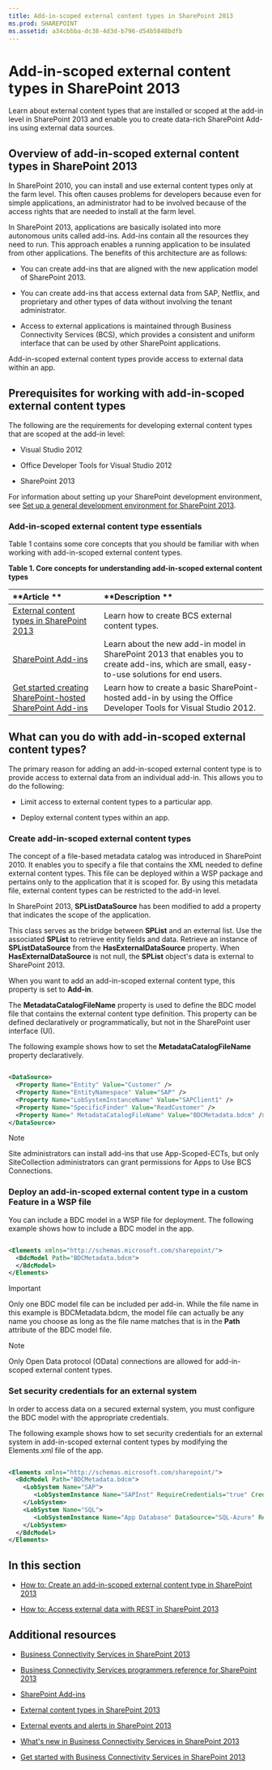 ```yaml
---
title: Add-in-scoped external content types in SharePoint 2013
ms.prod: SHAREPOINT
ms.assetid: a34cbbba-dc38-4d3d-b796-d54b5848bdfb
---
```



# Add-in-scoped external content types in SharePoint 2013
Learn about external content types that are installed or scoped at the add-in level in SharePoint 2013 and enable you to create data-rich SharePoint Add-ins using external data sources.
## Overview of add-in-scoped external content types in SharePoint 2013
<a name="Appscopedect_overview"> </a>

In SharePoint 2010, you can install and use external content types only at the farm level. This often causes problems for developers because even for simple applications, an administrator had to be involved because of the access rights that are needed to install at the farm level.
  
    
    
In SharePoint 2013, applications are basically isolated into more autonomous units called add-ins. Add-ins contain all the resources they need to run. This approach enables a running application to be insulated from other applications. The benefits of this architecture are as follows:
  
    
    

- You can create add-ins that are aligned with the new application model of SharePoint 2013.
    
  
- You can create add-ins that access external data from SAP, Netflix, and proprietary and other types of data without involving the tenant administrator.
    
  
- Access to external applications is maintained through Business Connectivity Services (BCS), which provides a consistent and uniform interface that can be used by other SharePoint applications.
    
  
Add-in-scoped external content types provide access to external data within an app.
  
    
    

## Prerequisites for working with add-in-scoped external content types
<a name="Appscopedect_Prereq"> </a>

The following are the requirements for developing external content types that are scoped at the add-in level:
  
    
    

- Visual Studio 2012
    
  
- Office Developer Tools for Visual Studio 2012
    
  
- SharePoint 2013
    
  
For information about setting up your SharePoint development environment, see  [Set up a general development environment for SharePoint 2013](set-up-a-general-development-environment-for-sharepoint-2013.md).
  
    
    

### Add-in-scoped external content type essentials

Table 1 contains some core concepts that you should be familiar with when working with add-in-scoped external content types.
  
    
    

**Table 1. Core concepts for understanding add-in-scoped external content types**


|**Article **|**Description **|
|:-----|:-----|
| [External content types in SharePoint 2013](external-content-types-in-sharepoint-2013.md) <br/> |Learn how to create BCS external content types.  <br/> |
| [SharePoint Add-ins](http://msdn.microsoft.com/library/cd1eda9e-8e54-4223-93a9-a6ea0d18df70%28Office.15%29.aspx) <br/> |Learn about the new add-in model in SharePoint 2013 that enables you to create add-ins, which are small, easy-to-use solutions for end users.  <br/> |
| [Get started creating SharePoint-hosted SharePoint Add-ins](http://msdn.microsoft.com/library/1b992485-6efe-4ea4-a18c-221689b0b66f%28Office.15%29.aspx) <br/> |Learn how to create a basic SharePoint-hosted add-in by using the Office Developer Tools for Visual Studio 2012.  <br/> |
   

## What can you do with add-in-scoped external content types?
<a name="Appscopedect_Tasks"> </a>

The primary reason for adding an add-in-scoped external content type is to provide access to external data from an individual add-in. This allows you to do the following: 
  
    
    

- Limit access to external content types to a particular app.
    
  
- Deploy external content types within an app.
    
  

### Create add-in-scoped external content types
<a name="Appscopedect_createect"> </a>

The concept of a file-based metadata catalog was introduced in SharePoint 2010. It enables you to specify a file that contains the XML needed to define external content types. This file can be deployed within a WSP package and pertains only to the application that it is scoped for. By using this metadata file, external content types can be restricted to the add-in level.
  
    
    
In SharePoint 2013, **SPListDataSource** has been modified to add a property that indicates the scope of the application.
  
    
    
This class serves as the bridge between **SPList** and an external list. Use the associated **SPList** to retrieve entity fields and data. Retrieve an instance of **SPListDataSource** from the **HasExternalDataSource** property. When **HasExternalDataSource** is not null, the **SPList** object's data is external to SharePoint 2013.
  
    
    
When you want to add an add-in-scoped external content type, this property is set to **Add-in**.
  
    
    
The **MetadataCatalogFileName** property is used to define the BDC model file that contains the external content type definition. This property can be defined declaratively or programmatically, but not in the SharePoint user interface (UI).
  
    
    
The following example shows how to set the **MetadataCatalogFileName** property declaratively.
  
    
    



```XML

<DataSource>
  <Property Name="Entity" Value="Customer" />
  <Property Name="EntityNamespace" Value="SAP" />
  <Property Name="LobSystemInstanceName" Value="SAPClient1" />
  <Property Name="SpecificFinder" Value="ReadCustomer" />
  <Property Name=" MetadataCatalogFileName" Value="BDCMetadata.bdcm" />
</DataSource>
```


> [!NOTE]
> Site administrators can install add-ins that use App-Scoped-ECTs, but only SiteCollection administrators can grant permissions for Apps to Use BCS Connections. 
  
    
    


### Deploy an add-in-scoped external content type in a custom Feature in a WSP file
<a name="Appscopedect_deployect"> </a>

You can include a BDC model in a WSP file for deployment. The following example shows how to include a BDC model in the app.
  
    
    

```XML

<Elements xmlns="http://schemas.microsoft.com/sharepoint/">
  <BdcModel Path="BDCMetadata.bdcm">
  </BdcModel>
</Elements>

```


> [!IMPORTANT]
> Only one BDC model file can be included per add-in. While the file name in this example is BDCMetadata.bdcm, the model file can actually be any name you choose as long as the file name matches that is in the **Path** attribute of the BDC model file.
  
    
    


> [!NOTE]
> Only Open Data protocol (OData) connections are allowed for add-in-scoped external content types. 
  
    
    


### Set security credentials for an external system
<a name="Appscopedect_deployect"> </a>

In order to access data on a secured external system, you must configure the BDC model with the appropriate credentials.
  
    
    
The following example shows how to set security credentials for an external system in add-in-scoped external content types by modifying the Elements.xml file of the app.
  
    
    



```XML

<Elements xmlns="http://schemas.microsoft.com/sharepoint/">
  <BdcModel Path="BDCMetadata.bdcm">
    <LobSystem Name="SAP">
       <LobSystemInstance Name="SAPInst" RequireCredentials="true" CredentialsDescription="Credentials to connect to SAP"/>
    </LobSystem>
    <LobSystem Name="SQL">
       <LobSystemInstance Name="App Database" DataSource="SQL-Azure" RequireCredentials="true" />
    </LobSystem>
  </BdcModel>
</Elements>

```


## In this section
<a name="Appscopedect_inthissection"> </a>


-  [How to: Create an add-in-scoped external content type in SharePoint 2013](how-to-create-an-add-in-scoped-external-content-type-in-sharepoint-2013.md)
    
  
-  [How to: Access external data with REST in SharePoint 2013](how-to-access-external-data-with-rest-in-sharepoint-2013.md)
    
  

## Additional resources
<a name="Appscopedect_Addres"> </a>


-  [Business Connectivity Services in SharePoint 2013](business-connectivity-services-in-sharepoint-2013.md)
    
  
-  [Business Connectivity Services programmers reference for SharePoint 2013](business-connectivity-services-programmers-reference-for-sharepoint-2013.md)
    
  
-  [SharePoint Add-ins](http://msdn.microsoft.com/library/cd1eda9e-8e54-4223-93a9-a6ea0d18df70%28Office.15%29.aspx)
    
  
-  [External content types in SharePoint 2013](external-content-types-in-sharepoint-2013.md)
    
  
-  [External events and alerts in SharePoint 2013](external-events-and-alerts-in-sharepoint-2013.md)
    
  
-  [What's new in Business Connectivity Services in SharePoint 2013](what-s-new-in-business-connectivity-services-in-sharepoint-2013.md)
    
  
-  [Get started with Business Connectivity Services in SharePoint 2013](get-started-with-business-connectivity-services-in-sharepoint-2013.md)
    
  

